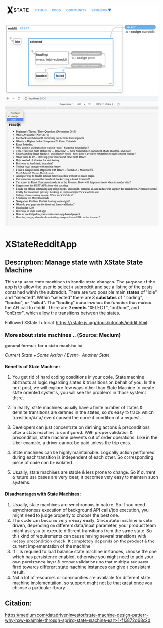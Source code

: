 ![Preview](/public/preview2.png)
![Preview](/public/preview.png)

# XStateRedditApp

## Description: Manage state with XState State Machine
This app uses state machines to handle state changes. The purpose of the app is to allow the user to select a subreddit and see a listing of the posts contained within the subreddit. There are two possible main **states** of "idle" and "selected". Within "selected" there are 3 **substates** of "loading", "loaded", or "failed". The "loading" state invokes the function that makes the API call to reddit. There are 3 **events** "SELECT", "onDone", and "onError", which allow the transitions between the states.

Followed XState Tutorial: https://xstate.js.org/docs/tutorials/reddit.html

### More about state machines... (Source: Medium)

general formula for a state machine is:

*Current State + Some Action / Event= Another State*

                                
#### Benefits of State Machine:
1. You get rid of hard coding conditions in your code. State machine abstracts all logic regarding states & transitions on behalf of you. In the next post, we will explore few ways other than State Machine to create state oriented systems, you will see the problems in those systems there.

2. In reality, state machines usually have a finite number of states & definite transitions are defined in the states, so it’s easy to track which transition/data/ event caused the current condition of a request.
3. Developers can just concentrate on defining actions & preconditions after a state machine is configured. With proper validation & precondition, state machine prevents out of order operations. Like in the Uber example, a driver cannot be paid unless the trip ends.
4. State machines can be highly maintainable. Logically action performed during each transition is independent of each other. So corresponding piece of code can be isolated.
5. Usually, state machines are stable & less prone to change. So if current & future use cases are very clear, it becomes very easy to maintain such systems.

#### Disadvantages with State Machines:
1. Usually, state machines are synchronous in nature. So if you need asynchronous execution of background API calls/job execution, you might need to judge properly to choose the best one.
2. The code can become very messy easily. Since state machine is data driven, depending on different data/input parameter, your product team might ask you to execute different transitions from the same state. So this kind of requirements can cause having several transitions with messy precondition check. It completely depends on the product & the current implementation of the machine.
3. If it is required to load balance state machine instances, choose the one which has persistence enabled, otherwise you might need to add your own persistence layer & proper validations so that multiple requests fired towards different state machine instances can give a consistent result.
4. Not a lot of resources or communities are available for different state machine implementation, so support might not be that great once you choose a particular library.


## Citation:
https://medium.com/datadriveninvestor/state-machine-design-pattern-why-how-example-through-spring-state-machine-part-1-f13872d68c2d